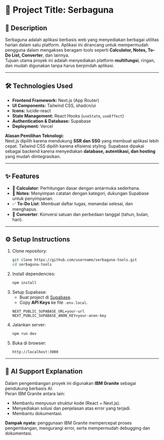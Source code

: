 # 📌 Project Title: Serbaguna

## 📖 Description
Serbaguna adalah aplikasi berbasis web yang menyediakan berbagai utilitas harian dalam satu platform. Aplikasi ini dirancang untuk mempermudah pengguna dalam mengakses beragam tools seperti **Calculator, Notes, To-Do List, Converter**, dan lainnya.  
Tujuan utama proyek ini adalah menyediakan platform **multifungsi**, ringan, dan mudah digunakan tanpa harus berpindah aplikasi.  

---

## 🛠 Technologies Used
- **Frontend Framework:** Next.js (App Router)  
- **UI Components:** Tailwind CSS, shadcn/ui  
- **Icons:** lucide-react  
- **State Management:** React Hooks (`useState`, `useEffect`)  
- **Authentication & Database:** Supabase  
- **Deployment:** Vercel  

**Alasan Pemilihan Teknologi:**  
Next.js dipilih karena mendukung **SSR dan SSG** yang membuat aplikasi lebih cepat. Tailwind CSS dipilih karena efisiensi styling. Supabase dipakai sebagai backend karena menyediakan **database, autentikasi, dan hosting** yang mudah diintegrasikan.  

---

## ✨ Features
- 🔢 **Calculator**: Perhitungan dasar dengan antarmuka sederhana.  
- 📝 **Notes**: Menyimpan catatan dengan kategori, dukungan Supabase untuk penyimpanan.  
- ✅ **To-Do List**: Membuat daftar tugas, menandai selesai, dan menghapus.  
- 🔄 **Converter**: Konversi satuan dan perbedaan tanggal (tahun, bulan, hari).  

---

## ⚙️ Setup Instructions
1. Clone repository:
   ```bash
   git clone https://github.com/username/serbaguna-tools.git
   cd serbaguna-tools
   ```
2. Install dependencies:
   ```bash
   npm install
   ```
3. Setup Supabase:
   - Buat project di [Supabase](https://supabase.com/).  
   - Copy **API Keys** ke file `.env.local`.  
   ```env
   NEXT_PUBLIC_SUPABASE_URL=your-url
   NEXT_PUBLIC_SUPABASE_ANON_KEY=your-anon-key
   ```
4. Jalankan server:
   ```bash
   npm run dev
   ```
5. Buka di browser:
   ```
   http://localhost:3000
   ```

---

## 🤖 AI Support Explanation
Dalam pengembangan proyek ini digunakan **IBM Granite** sebagai pendukung berbasis AI.  
Peran IBM Granite antara lain:  
- Membantu menyusun struktur kode (React + Next.js).  
- Menyediakan solusi dan penjelasan atas error yang terjadi.
- Membantu dokumentasi.  

**Dampak nyata:** penggunaan IBM Granite mempercepat proses pengembangan, mengurangi error, serta mempermudah debugging dan dokumentasi.  
